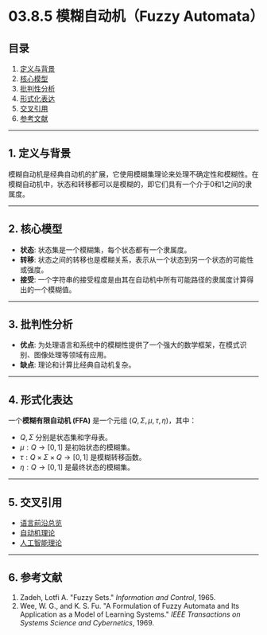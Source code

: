 # 03.8.5 模糊自动机（Fuzzy Automata）

## 目录

1.  [定义与背景](#1-定义与背景)
2.  [核心模型](#2-核心模型)
3.  [批判性分析](#3-批判性分析)
4.  [形式化表达](#4-形式化表达)
5.  [交叉引用](#5-交叉引用)
6.  [参考文献](#6-参考文献)

---

## 1. 定义与背景

模糊自动机是经典自动机的扩展，它使用模糊集理论来处理不确定性和模糊性。在模糊自动机中，状态和转移都可以是模糊的，即它们具有一个介于0和1之间的隶属度。

---

## 2. 核心模型

-   **状态**: 状态集是一个模糊集，每个状态都有一个隶属度。
-   **转移**: 状态之间的转移也是模糊关系，表示从一个状态到另一个状态的可能性或强度。
-   **接受**: 一个字符串的接受程度是由其在自动机中所有可能路径的隶属度计算得出的一个模糊值。

---

## 3. 批判性分析

-   **优点**: 为处理语言和系统中的模糊性提供了一个强大的数学框架，在模式识别、图像处理等领域有应用。
-   **缺点**: 理论和计算比经典自动机复杂。

---

## 4. 形式化表达

一个**模糊有限自动机 (FFA)** 是一个元组 $(Q, \Sigma, \mu, \tau, \eta)$，其中：
-   $Q, \Sigma$ 分别是状态集和字母表。
-   $\mu: Q \to [0, 1]$ 是初始状态的模糊集。
-   $\tau: Q \times \Sigma \times Q \to [0, 1]$ 是模糊转移函数。
-   $\eta: Q \to [0, 1]$ 是最终状态的模糊集。

---

## 5. 交叉引用

-   [语言前沿总览](./README.md)
-   [自动机理论](../01_Automata_Theory/README.md)
-   [人工智能理论](../../13_Artificial_Intelligence_Theory/README.md)

---

## 6. 参考文献

1.  Zadeh, Lotfi A. "Fuzzy Sets." *Information and Control*, 1965.
2.  Wee, W. G., and K. S. Fu. "A Formulation of Fuzzy Automata and Its Application as a Model of Learning Systems." *IEEE Transactions on Systems Science and Cybernetics*, 1969. 